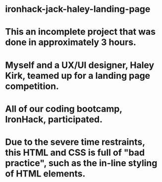 # ironhack-jack-haley-landing-page
# 
#
# This an incomplete project that was done in approximately 3 hours.
# Myself and a UX/UI designer, Haley Kirk, teamed up for a landing page competition.
# All of our coding bootcamp, IronHack, participated.
# Due to the severe time restraints, this HTML and CSS is full of "bad practice", such as the in-line styling of HTML elements.
